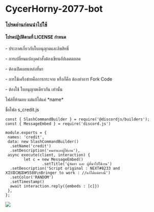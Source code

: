 # CycerHorny-2077-bot

### โปรดอ่านก่อนนำไปใช้

  

#### โปรดปฏิบัติตามที่ LICENSE กำหนด

\- ประกาศเกี่ยวกับใบอนุญาตและลิขสิทธิ์

\- การเปลี่ยนแปลงุดคำสั้งต้องเขียนอัปเดตตลอด

\- ต้องเปิดเผยแหล่งที่มา 

\- การใช้เครือข่ายคือการกระจาย หรือก็คือ ต้องทำการ Fork Code

\- ต้องใช้ ใบอนุญาตเดียวกัน เท่านั้น

  

ไฟล์ที่ห้ามลบ แต่แก้ได้แค่ \*name\*

ชื่อไฟล s\_credit.js

  

```
const { SlashCommandBuilder } = require('@discordjs/builders');
const { MessageEmbed } = require('discord.js')

module.exports = {
 names: 'credit',
 data: new SlashCommandBuilder()
  .setName('credit')
  .setDescription('คนทำและผู้ใช้งาน'),
 async execute(client, interaction) {
        let c = new MessageEmbed()
                .setTitle('ผู้จัดทำ และ ผู้ที่นำไปใช้งาน')
  .setDescription('Script original : NEXT#8233 and ⵝⵉⵏⵏⴻⵔⴿⵓⵏ#5580\nBringer to work : //แก้ได้แค่ตรงนี้')
  .setColor('RANDOM')
  .setTimestamp()
  await interaction.reply({embeds : [c]})
 },
};

```
<img src="https://komarev.com/ghpvc/?username=TinnerKung-cyberorny&color=blueviolet" align="left">
